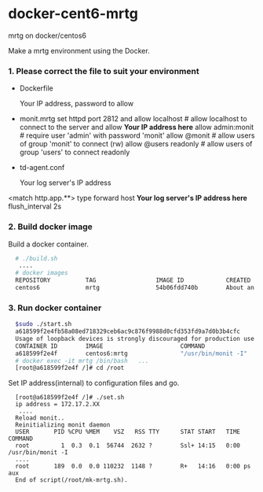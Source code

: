 docker-cent6-mrtg
==================

mrtg on docker/centos6

Make a mrtg environment using the Docker.

### 1. Please correct the file to suit your environment

 - Dockerfile
 
   Your IP address, password to allow

 - monit.mrtg
set httpd port 2812 and
    allow localhost        # allow localhost to connect to the server and
    allow **Your IP address here**
    allow admin:monit      # require user 'admin' with password 'monit'
    allow @monit           # allow users of group 'monit' to connect (rw)
    allow @users readonly  # allow users of group 'users' to connect readonly

 - td-agent.conf
 
   Your log server's IP address

<match http.app.**>
  type forward
  <server>
  host **Your log server's IP address here**
  </server>
  flush_interval 2s
</match>


### 2. Build docker image

  Build a docker container.
  
```sh
  # ./build.sh 
   ....
  # docker images
  REPOSITORY          TAG                 IMAGE ID            CREATED             VIRTUAL SIZE
  centos6             mrtg                54b06fdd740b        About an hour ago   858.9 MB
```

### 3. Run docker container

```sh
  $sudo ./start.sh
  a618599f2e4fb58a08ed718329ceb6ac9c876f9988d0cfd353fd9a7d0b3b4cfc
  Usage of loopback devices is strongly discouraged for production use. Either use `--storage-opt dm.thinpooldev` or use `--storage-opt dm.no_warn_on_loop_devices=true` to suppress this warning.
  CONTAINER ID        IMAGE                      COMMAND               CREATED             STATUS              PORTS                                                                 NAMES
  a618599f2e4f        centos6:mrtg               "/usr/bin/monit -I"   4 seconds ago       Up 3 seconds        0.0.0.0:8022->22/tcp, 0.0.0.0:8080->80/tcp, 0.0.0.0:12812->2812/tcp   mrtg                
  # docker exec -it mrtg /bin/bash   ...
  [root@a618599f2e4f /]# cd /root
```
 Set IP address(internal) to configuration files and go.
```
  [root@a618599f2e4f /]# ./set.sh
  ip address = 172.17.2.XX
   ....
  Reload monit..
  Reinitializing monit daemon
  USER       PID %CPU %MEM    VSZ   RSS TTY      STAT START   TIME COMMAND
  root         1  0.3  0.1  56744  2632 ?        Ssl+ 14:15   0:00 /usr/bin/monit -I
  ....
  root       189  0.0  0.0 110232  1148 ?        R+   14:16   0:00 ps aux
  End of script(/root/mk-mrtg.sh).
```
